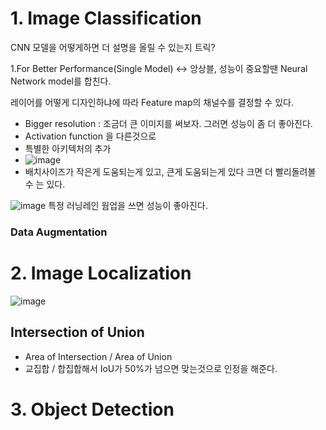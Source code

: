 # 1. Image Classification
CNN 모델을 어떻게하면 더 설명을 올릴 수 있는지 트릭?

1.For Better Performance(Single Model) <-> 앙상블, 성능이 중요할땐 Neural Network model를 합친다.

레이어를 어떻게 디자인하냐에 따라 Feature map의 채널수를 결정할 수 있다. 
* Bigger resolution : 조금더 큰 이미지를 써보자. 그러면 성능이 좀 더 좋아진다.
* Activation function 을 다른것으로
* 특별한 아키텍처의 추가   
* ![image](https://user-images.githubusercontent.com/76835313/128135289-02f9bfa3-9e11-4e0c-ba6e-fb907b3f85f9.png)
* 배치사이즈가 작은게 도움되는게 있고, 큰게 도움되는게 있다 크면 더 빨리돌려볼 수 는 있다.

![image](https://user-images.githubusercontent.com/76835313/128135437-331ce95c-4fbc-4895-91c4-967afa940507.png)
특정 러닝레인 웜업을 쓰면 성능이 좋아진다. 

### Data Augmentation

# 2. Image Localization

 ![image](https://user-images.githubusercontent.com/76835313/128140721-84213a79-8911-42c8-a529-702435712cb0.png)

## Intersection of Union
* Area of Intersection / Area of Union
* 교집합 / 합집합해서 IoU가 50%가 넘으면 맞는것으로 인정을 해준다.

# 3. Object Detection 

